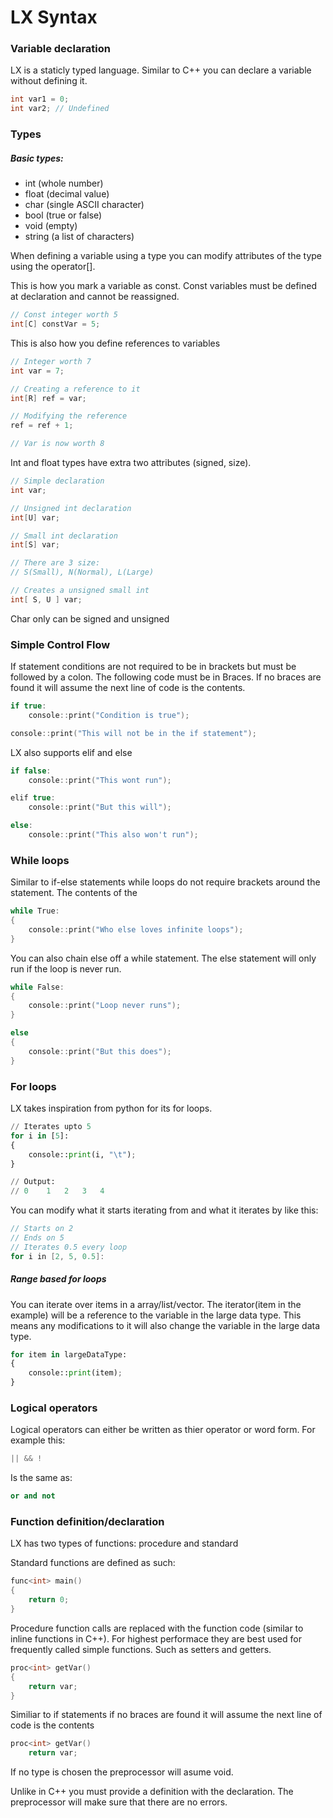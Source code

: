 # LX Syntax

### Variable declaration

LX is a staticly typed language. Similar to C++ you can declare a variable without defining it.

```C++
int var1 = 0;
int var2; // Undefined
```

### Types

##### Basic types:
- int (whole number)
- float (decimal value)
- char (single ASCII character)
- bool (true or false)
- void (empty)
- string (a list of characters)

When defining a variable using a type you can modify attributes of the type using the operator[].

This is how you mark a variable as const. Const variables must be defined at declaration and cannot be reassigned.

```C++
// Const integer worth 5
int[C] constVar = 5;
```

This is also how you define references to variables
```C++
// Integer worth 7
int var = 7;

// Creating a reference to it
int[R] ref = var;

// Modifying the reference
ref = ref + 1;

// Var is now worth 8
```

Int and float types have extra two attributes (signed, size).

```C++
// Simple declaration
int var;

// Unsigned int declaration
int[U] var;

// Small int declaration
int[S] var;

// There are 3 size:
// S(Small), N(Normal), L(Large)

// Creates a unsigned small int
int[ S, U ] var;
```

Char only can be signed and unsigned

### Simple Control Flow

If statement conditions are not required to be in brackets but must be followed by a colon. The following code must be in Braces. If no braces are found it will assume the next line of code is the contents.

```C++
if true:
    console::print("Condition is true");

console::print("This will not be in the if statement");
```

LX also supports elif and else

```C++
if false:
    console::print("This wont run");

elif true:
    console::print("But this will");

else:
    console::print("This also won't run");
```

### While loops

Similar to if-else statements while loops do not require brackets around the statement. The contents of the 

```C++
while True:
{
    console::print("Who else loves infinite loops");
}
```

You can also chain else off a while statement. The else statement will only run if the loop is never run.

```C++
while False:
{
    console::print("Loop never runs");
}

else
{
    console::print("But this does");
}
```

### For loops

LX takes inspiration from python for its for loops.

```Python
// Iterates upto 5
for i in [5]:
{
    console::print(i, "\t");
}

// Output:
// 0    1   2   3   4

```

You can modify what it starts iterating from and what it iterates by like this:
```C++
// Starts on 2
// Ends on 5
// Iterates 0.5 every loop
for i in [2, 5, 0.5]:
```

##### Range based for loops

You can iterate over items in a array/list/vector. The iterator(item in the example) will be a reference to the variable in the large data type. This means any modifications to it will also change the variable in the large data type.

```Python
for item in largeDataType:
{
    console::print(item);
}
```

### Logical operators

Logical operators can either be written as thier operator or word form. For example this:
``` C++
|| && !
```
Is the same as:
``` Python
or and not
```

### Function definition/declaration

LX has two types of functions: procedure and standard

Standard functions are defined as such:

```C++
func<int> main()
{
    return 0;
}
```

Procedure function calls are replaced with the function code (similar to inline functions in C++). For highest performace they are best used for frequently called simple functions. Such as setters and getters.

```C++
proc<int> getVar()
{
    return var;
}
```

Similiar to if statements if no braces are found it will assume the next line of code is the contents

```C++
proc<int> getVar()
    return var;
```

If no type is chosen the preprocessor will asume void.

Unlike in C++ you must provide a definition with the declaration. The preprocessor will make sure that there are no errors.